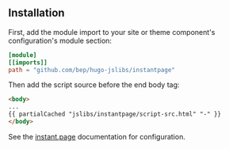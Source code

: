 ## Installation

First, add the module import to your site or theme component's configuration's module section:

```toml
[module]
[[imports]]
path = "github.com/bep/hugo-jslibs/instantpage"
```

Then add the script source before the end body tag:


```html
<body>
...
{{ partialCached "jslibs/instantpage/script-src.html" "-" }}
</body>
```

See the [instant.page](https://instant.page/) documentation for configuration.